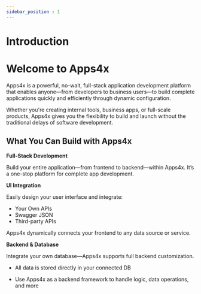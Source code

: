 ```yaml
---
sidebar_position : 1
---
```


# Introduction

# Welcome to Apps4x

Apps4x is a powerful, no-wait, full-stack application development platform that enables anyone—from developers to business users—to build complete applications quickly and efficiently through dynamic configuration.

Whether you're creating internal tools, business apps, or full-scale products, Apps4x gives you the flexibility to build and launch without the traditional delays of software development.

## What You Can Build with Apps4x

**Full-Stack Development**

Build your entire application—from frontend to backend—within Apps4x. It’s a one-stop platform for complete app development.

**UI Integration**

Easily design your user interface and integrate:

  - Your Own APIs
  - Swagger JSON
  - Third-party APIs

Apps4x dynamically connects your frontend to any data source or service.

**Backend & Database**

Integrate your own database—Apps4x supports full backend customization.

  - All data is stored directly in your connected DB

  - Use Apps4x as a backend framework to handle logic, data operations, and more